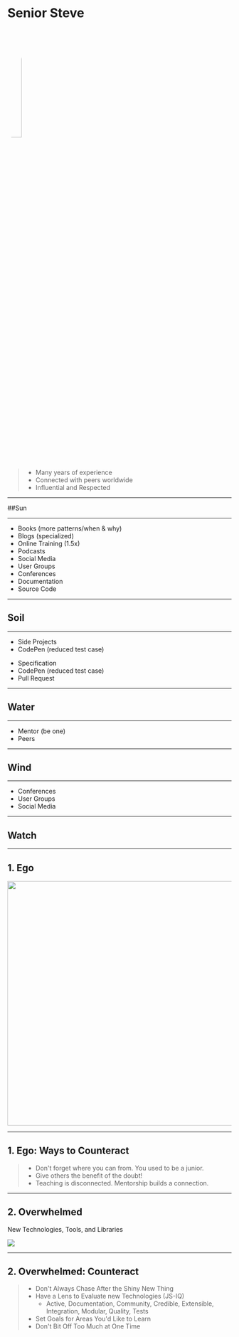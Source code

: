 # Senior Steve
<!-- .slide: data-state="vote Persona-introduction Slide-blockquote" data-background="./img/computer-1.jpg" -->

<img src="./img/senior-steve-big.jpg" style="border-radius: 50%; width: 25%;" />

> * Many years of experience
> * Connected with peers worldwide
> * Influential and Respected

------

##Sun
<!-- .slide: data-title="Senior Steve" data-state="vote Stage-introduction title Stage--senior" data-background="./img/sun.jpg" -->

------

<!-- .slide: data-title="Senior Steve" data-state="vote Slide-background title Stage--senior" data-background="./img/sun.jpg" -->

<ul class="Pills Pills--sun">
  <li class="Pill fragment">Books (more patterns/when & why)</div>
  <li class="Pill fragment">Blogs (specialized)</div>
  <li class="Pill fragment">Online Training (1.5x)</div>
  <li class="Pill fragment">Podcasts</div>
  <li class="Pill fragment">Social Media</div>
  <li class="Pill fragment">User Groups</div>
  <li class="Pill fragment">Conferences</div>
  <li class="Pill fragment">Documentation</div>
  <li class="Pill fragment">Source Code</div>
</ul>

------

## Soil
<!-- .slide: data-title="Senior Steve" data-state="vote Stage-introduction title Stage--senior Status--soil" data-background="./img/soil.jpg" -->

------

<!-- .slide: data-title="Senior Steve" data-state="vote Slide-background title Stage--senior Status--soil" data-background="./img/soil.jpg" -->

<ul class="Pills Pills--sun">
  <li class="Pill fragment">Side Projects</div>
  <li class="Pill fragment">CodePen (reduced test case)</div>
</ul>

<ul class="Pills Pills--error">
  <li class="Pill fragment">Specification</div>
  <li class="Pill fragment">CodePen (reduced test case)</div>
  <li class="Pill fragment">Pull Request</div>
</ul>

------

## Water
<!-- .slide: data-title="Senior Steve" data-state="vote Stage-introduction title Stage--senior Status--water" data-background="./img/water.jpg" -->

------

<!-- .slide: data-title="Senior Steve" data-state="vote Slide-background title Stage--senior Status--water" data-background="./img/water.jpg" -->

<ul class="Pills Pills--sun">
  <li class="Pill fragment">Mentor (be one)</div>
  <li class="Pill fragment">Peers</div>
</ul>

------

## Wind
<!-- .slide: data-title="Senior Steve" data-state="vote Stage-introduction title Stage--senior Status--wind" data-background="./img/wind.jpg" -->

------

<!-- .slide: data-title="Senior Steve" data-state="vote Slide-background title Stage--senior Status--wind" data-background="./img/wind.jpg" -->

<ul class="Pills Pills--sun">
  <li class="Pill fragment">Conferences</div>
  <li class="Pill fragment">User Groups</div>
  <li class="Pill fragment">Social Media</div>
</ul>

------

## Watch
<!-- .slide: data-title="Senior Steve" data-state="vote Stage-introduction title Stage--senior Status--warning" data-background="./img/watch.jpg" -->

------

## 1. Ego
<!-- .slide: data-title="Senior Steve" data-state="vote Slide-background title Stage--senior Status--warning" data-background="./img/watch.jpg" -->

<img src="./img/senior-warning.gif" style="height: 550px" />

<!-- ![](./img/senior-warning.jpg) -->

------

## 1. Ego: Ways to Counteract
<!-- .slide: data-title="Senior Steve" data-state="vote Slide-background Slide-blockquote title Stage--senior Status--warning" data-background="./img/watch.jpg" -->

> * Don't forget where you can from. You used to be a junior. <!-- .element: class="fragment" -->
> * Give others the benefit of the doubt! <!-- .element: class="fragment" -->
> * Teaching is disconnected. Mentorship builds a connection. <!-- .element: class="fragment" -->

------

## 2. Overwhelmed
<!-- .slide: data-title="Senior Steve" data-state="vote Slide-background Slide-blockquote title Stage--senior Status--warning" data-background="./img/watch.jpg" -->

New Technologies, Tools, and Libraries

![](./img/days-without.png)

------

## 2. Overwhelmed: Counteract
<!-- .slide: data-title="Senior Steve" data-state="vote Slide-background Slide-blockquote title Stage--senior Status--warning" data-background="./img/watch.jpg" -->

> * Don't Always Chase After the Shiny New Thing <!-- .element: class="fragment" -->
> * Have a Lens to Evaluate new Technologies (JS-IQ) <!-- .element: class="fragment" -->
>   * Active, Documentation, Community, Credible, Extensible, Integration, Modular, Quality, Tests <!-- .element: class="fragment" -->
> * Set Goals for Areas You'd Like to Learn <!-- .element: class="fragment" -->
> * Don't Bit Off Too Much at One Time <!-- .element: class="fragment" -->
